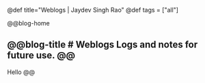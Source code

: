 @def title="Weblogs | Jaydev Singh Rao"
@def tags = ["all"]

@@blog-home

@@blog-title
    # Weblogs
    Logs and notes for future use.
@@
---
Hello
@@